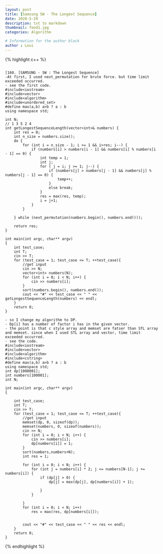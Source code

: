 ```yaml
---
layout: post
title: [Samsung SW - The Longest Sequence]
date: 2020-5-29
description: txt to markdown
thumbnail: food1.jpg
categories: Algorithm

# Information for the author block
author : Loui
---
```


{% highlight c++ %}

	﻿
	[160. [SAMSUNG - SW : The Longest Sequence]
	-At first, I used next_permutation for brute force. but time limit exceeded occurred.
	- see the first code.
	#include<iostream>
	#include<vector>
	#include<algorithm>
	#include<unordered_set>
	#define max(a,b) a>b ? a : b
	using namespace std;
	
	int N;
	// 1 3 5 2 4
	int getLongestSequenceLength(vector<int>& numbers) {
		int res = 0;
		int n_size = numbers.size();
		do {
			for (int i = n_size - 1; i >= 1 && i>res; i--) {
				if (numbers[i] > numbers[i - 1] && numbers[i] % numbers[i - 1] == 0) {
					int temp = 1;
					int j;
					for ( j = i; j >= 1; j--) {
						if (numbers[j] > numbers[j - 1] && numbers[j] % numbers[j - 1] == 0) {
							temp++;
						}
						else break;
					}
					res = max(res, temp);
					i = j+1;
				} 
			}
	
		} while (next_permutation(numbers.begin(), numbers.end()));
		
		return res;
	}
	
	int main(int argc, char** argv)
	{
		int test_case;
		int T;
		cin >> T;
		for (test_case = 1; test_case <= T; ++test_case){
			//get input
			cin >> N;
			vector<int> numbers(N);
			for (int i = 0; i < N; i++) {
				cin >> numbers[i];
			}
			sort(numbers.begin(), numbers.end());
			cout << "#" << test_case << " " << getLongestSequenceLength(numbers) << endl;
		}
		return 0;
	}
	
	- so I change my algorithm to DP.
	- Dp[i] has a number of factor i has in the given vector.
	- the point is that c style array and memset are fatser than STL array and memset. since when I used STL array and vector, time limit exceeded occurred.
	- see the code.
	#include<iostream>
	#include<vector>
	#include<algorithm>
	#include<cstring>
	#define max(a,b) a>b ? a : b
	using namespace std;
	int dp[1000001];
	int numbers[100001];
	int N;
	
	int main(int argc, char** argv)
	{
		
		int test_case;
		int T;
		cin >> T;
		for (test_case = 1; test_case <= T; ++test_case){
			//get input
			memset(dp, 0, sizeof(dp));
			memset(numbers, 0, sizeof(numbers));
			cin >> N;
			for (int i = 0; i < N; i++) {
				cin >> numbers[i];
				dp[numbers[i]] = 1;
			}
			sort(numbers,numbers+N);
			int res = 1;
	
			for (int i = 0; i < N; i++) {
				for (int j = numbers[i] * 2; j <= numbers[N-1]; j += numbers[i]) {
					if (dp[j] > 0) {
						dp[j] = max(dp[j], dp[numbers[i]] + 1);
	
					}
				}
	
			}
			for (int i = 0; i < N; i++)
				res = max(res, dp[numbers[i]]);
	
	
			cout << "#" << test_case << " " << res << endl;
		}
		return 0;
	}
	
	
{% endhighlight %}

